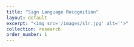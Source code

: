 ```yaml
---
title: "Sign Language Recognition"
layout: default
excerpt: "<img src='/images/slr.jpg' alt=''>"
collection: research
order_number: 1
---
```


